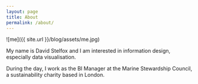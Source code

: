 ```yaml
---
layout: page
title: About
permalink: /about/
---
```


![me]({{ site.url }}/blog/assets/me.jpg)


My name is David Stelfox and I am interested in information design, especially data visualisation.

During the day, I work as the BI Manager at the Marine Stewardship Council, a sustainability charity based in London. 


